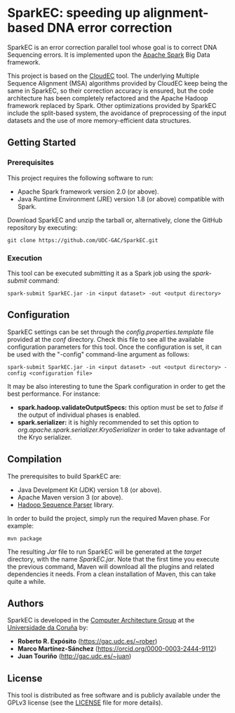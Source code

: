 # SparkEC: speeding up alignment-based DNA error correction

SparkEC is an error correction parallel tool whose goal is to correct DNA Sequencing errors. It is implemented upon the [Apache Spark](https://spark.apache.org) Big Data framework.

This project is based on the [CloudEC](https://github.com/CSCLabTW/CloudEC) tool. The underlying Multiple Sequence Alignment (MSA) algorithms provided by CloudEC keep being the same in SparkEC, so their correction accuracy is ensured, but the code architecture has been completely refactored and the Apache Hadoop framework replaced by Spark. Other optimizations provided by SparkEC include the split-based system, the avoidance of preprocessing of the input datasets and the use of more memory-efficient data structures.

## Getting Started

### Prerequisites

This project requires the following software to run:
* Apache Spark framework version 2.0 (or above).
* Java Runtime Environment (JRE) version 1.8 (or above) compatible with Spark.

Download SparkEC and unzip the tarball or, alternatively, clone the GitHub repository by executing:

`git clone https://github.com/UDC-GAC/SparkEC.git`

### Execution

This tool can be executed submitting it as a Spark job using the *spark-submit* command:

`spark-submit SparkEC.jar -in <input dataset> -out <output directory>`

## Configuration

SparkEC settings can be set through the *config.properties.template* file provided at the *conf* directory. Check this file to see all the available configuration parameters for this tool. Once the configuration is set, it can be used with the "-config" command-line argument as follows:

`spark-submit SparkEC.jar -in <input dataset> -out <output directory> -config <configuration file>`

It may be also interesting to tune the Spark configuration in order to get the best performance. For instance:

* **spark.hadoop.validateOutputSpecs:** this option must be set to *false* if the output of individual phases is enabled.
* **spark.serializer:** it is highly recommended to set this option to *org.apache.spark.serializer.KryoSerializer* in order to take advantage of the Kryo serializer.


## Compilation

The prerequisites to build SparkEC are:
* Java Develpment Kit (JDK) version 1.8 (or above).
* Apache Maven version 3 (or above).
* [Hadoop Sequence Parser](https://github.com/UDC-GAC/hsp) library.

In order to build the project, simply run the required Maven phase. For example:

`mvn package`

The resulting *Jar* file to run SparkEC will be generated at the *target* directory, with the name *SparkEC.jar*. Note that the first time you execute the previous command, Maven will download all the plugins and related dependencies it needs. From a clean installation of Maven, this can take quite a while.

## Authors

SparkEC is developed in the [Computer Architecture Group](https://gac.udc.es/?page_id=770&lang=en) at the [Universidade da Coruña](https://www.udc.es/en) by:

* **Roberto R. Expósito** (https://gac.udc.es/~rober)
* **Marco Martínez-Sánchez** (https://orcid.org/0000-0003-2444-9112)
* **Juan Touriño** (http://gac.udc.es/~juan)

## License

This tool is distributed as free software and is publicly available under the GPLv3 license (see the [LICENSE](LICENSE) file for more details).
